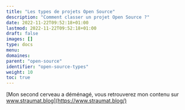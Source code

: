 ```yaml
---
title: "Les types de projets Open Source"
description: "Comment classer un projet Open Source ?"
date: 2022-11-22T09:52:18+01:00
lastmod: 2022-11-22T09:52:18+01:00
draft: false
images: []
type: docs
menu:
domaines:
parent: "open-source"
identifier: "open-source-types"
weight: 10
toc: true
---
```


[Mon second cerveau a déménagé, vous retrouverez mon contenu sur www.straumat.blog](https://www.straumat.blog/)
